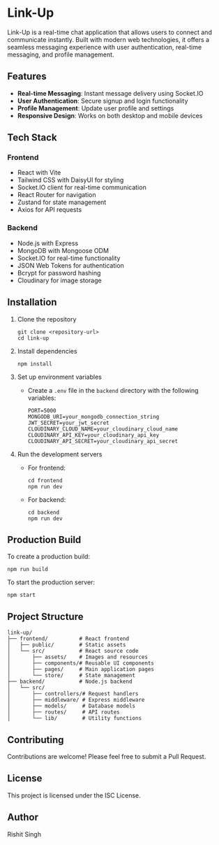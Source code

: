 # Link-Up

Link-Up is a real-time chat application that allows users to connect and communicate instantly. Built with modern web technologies, it offers a seamless messaging experience with user authentication, real-time messaging, and profile management.

## Features

- **Real-time Messaging**: Instant message delivery using Socket.IO
- **User Authentication**: Secure signup and login functionality
- **Profile Management**: Update user profile and settings
- **Responsive Design**: Works on both desktop and mobile devices

## Tech Stack

### Frontend
- React with Vite
- Tailwind CSS with DaisyUI for styling
- Socket.IO client for real-time communication
- React Router for navigation
- Zustand for state management
- Axios for API requests

### Backend
- Node.js with Express
- MongoDB with Mongoose ODM
- Socket.IO for real-time functionality
- JSON Web Tokens for authentication
- Bcrypt for password hashing
- Cloudinary for image storage

## Installation

1. Clone the repository
   ```
   git clone <repository-url>
   cd link-up
   ```

2. Install dependencies
   ```
   npm install
   ```

3. Set up environment variables
   - Create a `.env` file in the `backend` directory with the following variables:
     ```
     PORT=5000
     MONGODB_URI=your_mongodb_connection_string
     JWT_SECRET=your_jwt_secret
     CLOUDINARY_CLOUD_NAME=your_cloudinary_cloud_name
     CLOUDINARY_API_KEY=your_cloudinary_api_key
     CLOUDINARY_API_SECRET=your_cloudinary_api_secret
     ```

4. Run the development servers
   - For frontend:
     ```
     cd frontend
     npm run dev
     ```
   - For backend:
     ```
     cd backend
     npm run dev
     ```

## Production Build

To create a production build:

```
npm run build
```

To start the production server:

```
npm start
```

## Project Structure

```
link-up/
├── frontend/          # React frontend
│   ├── public/        # Static assets
│   └── src/           # React source code
│       ├── assets/    # Images and resources
│       ├── components/# Reusable UI components
│       ├── pages/     # Main application pages
│       └── store/     # State management
├── backend/           # Node.js backend
│   └── src/
│       ├── controllers/# Request handlers
│       ├── middleware/ # Express middleware
│       ├── models/     # Database models
│       ├── routes/     # API routes
│       └── lib/        # Utility functions
```

## Contributing

Contributions are welcome! Please feel free to submit a Pull Request.

## License

This project is licensed under the ISC License.

## Author

Rishit Singh 